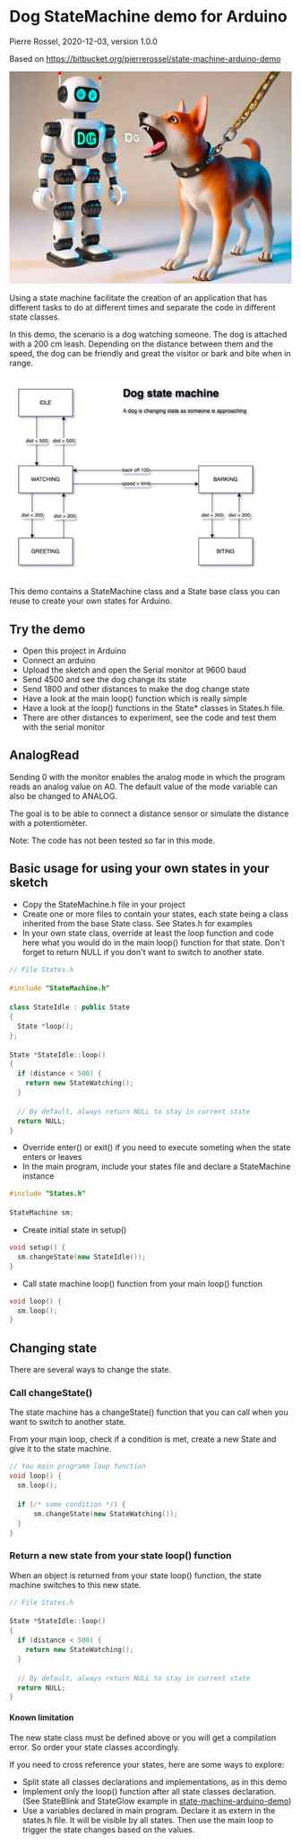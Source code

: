 # Dog StateMachine demo for Arduino

Pierre Rossel, 2020-12-03, version 1.0.0

Based on <https://bitbucket.org/pierrerossel/state-machine-arduino-demo>

![Dog illustration](doc/DogLeashRobot.jpg)

Using a state machine facilitate the creation of an application that has different tasks to do at different times and separate the code in different state classes.

In this demo, the scenario is a dog watching someone. The dog is attached with a 200 cm leash. Depending on the distance between them and the speed, the dog can be friendly and great the visitor or bark and bite when in range.

![States diagram](doc/DogStateMachine.drawio.png "States diagram")

This demo contains a StateMachine class and a State base class you can reuse to create your own states for Arduino.

## Try the demo

* Open this project in Arduino
* Connect an arduino
* Upload the sketch and open the Serial monitor at 9600 baud
* Send 4500 and see the dog change its state
* Send 1800 and other distances to make the dog change state
* Have a look at the main loop() function which is really simple
* Have a look at the loop() functions in the State* classes in States.h file.
* There are other distances to experiment, see the code and test them with the serial monitor

## AnalogRead

Sending 0 with the monitor enables the analog mode in
which the program reads an analog value on A0. The default value of the mode variable can also be changed to ANALOG.

The goal is to be able to connect a distance sensor or simulate the distance with a potentiomèter.

Note: The code has not been tested so far in this mode.

## Basic usage for using your own states in your sketch

* Copy the StateMachine.h file in your project
* Create one or more files to contain your states, each state being a class inherited from the base State class. See States.h for examples
* In your own state class, override at least the loop function and code here what you would do in the main loop() function for that state. Don't forget to return NULL if you don't want to switch to another state.

```CPP
// File States.h

#include "StateMachine.h"

class StateIdle : public State
{
  State *loop();
};

State *StateIdle::loop()
{
  if (distance < 500) {
    return new StateWatching();
  }

  // By default, always return NULL to stay in current state
  return NULL;
}
```

* Override enter() or exit() if you need to execute someting when the state enters or leaves
* In the main program, include your states file and declare a StateMachine instance

```CPP
#include "States.h"

StateMachine sm;
```

* Create initial state in setup()

```CPP
void setup() {
  sm.changeState(new StateIdle());
}
```

* Call state machine loop() function from your main loop() function

```CPP
void loop() {
  sm.loop();
}

```

## Changing state

There are several ways to change the state.

### Call changeState()

The state machine has a changeState() function that you can call when you want to switch to another state.

From your main loop, check if a condition is met, create a new State and give it to the state machine.

```CPP
// You main programm loop function
void loop() {
  sm.loop();

  if (/* some condition */) {
      sm.changeState(new StateWatching());
  }
}
```

### Return a new state from your state loop() function

When an object is returned from your state loop() function, the state machine switches to this new state.

```CPP
// File States.h

State *StateIdle::loop()
{
  if (distance < 500) {
    return new StateWatching();
  }

  // By default, always return NULL to stay in current state
  return NULL;
}
```

#### Known limitation

The new state class must be defined above or you will get a compilation error. So order your state classes accordingly.

If you need to cross reference your states, here are some ways to explore:

* Split state all classes declarations and implementations, as in this demo
* Implement only the loop() function after all state classes declaration. (See StateBlink and StateGlow example in [state-machine-arduino-demo](https://bitbucket.org/pierrerossel/state-machine-arduino-demo))
* Use a variables declared in main program. Declare it as extern in the states.h file. It will be visible by all states. Then use the main loop to trigger the state changes based on the values.
